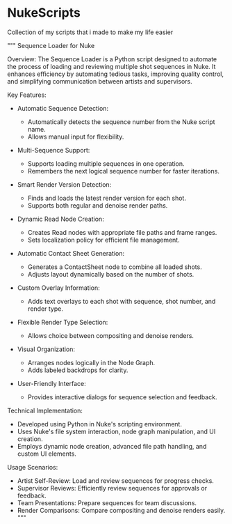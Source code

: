 # NukeScripts
Collection of my scripts that i made to make my life easier


"""
Sequence Loader for Nuke

Overview:
The Sequence Loader is a Python script designed to automate the process of loading and reviewing multiple shot sequences in Nuke. It enhances efficiency by automating tedious tasks, improving quality control, and simplifying communication between artists and supervisors.

Key Features:
- Automatic Sequence Detection:
  - Automatically detects the sequence number from the Nuke script name.
  - Allows manual input for flexibility.
  
- Multi-Sequence Support:
  - Supports loading multiple sequences in one operation.
  - Remembers the next logical sequence number for faster iterations.
  
- Smart Render Version Detection:
  - Finds and loads the latest render version for each shot.
  - Supports both regular and denoise render paths.
  
- Dynamic Read Node Creation:
  - Creates Read nodes with appropriate file paths and frame ranges.
  - Sets localization policy for efficient file management.
  
- Automatic Contact Sheet Generation:
  - Generates a ContactSheet node to combine all loaded shots.
  - Adjusts layout dynamically based on the number of shots.
  
- Custom Overlay Information:
  - Adds text overlays to each shot with sequence, shot number, and render type.
  
- Flexible Render Type Selection:
  - Allows choice between compositing and denoise renders.
  
- Visual Organization:
  - Arranges nodes logically in the Node Graph.
  - Adds labeled backdrops for clarity.
  
- User-Friendly Interface:
  - Provides interactive dialogs for sequence selection and feedback.

Technical Implementation:
- Developed using Python in Nuke's scripting environment.
- Uses Nuke's file system interaction, node graph manipulation, and UI creation.
- Employs dynamic node creation, advanced file path handling, and custom UI elements.

Usage Scenarios:
- Artist Self-Review: Load and review sequences for progress checks.
- Supervisor Reviews: Efficiently review sequences for approvals or feedback.
- Team Presentations: Prepare sequences for team discussions.
- Render Comparisons: Compare compositing and denoise renders easily.
"""

